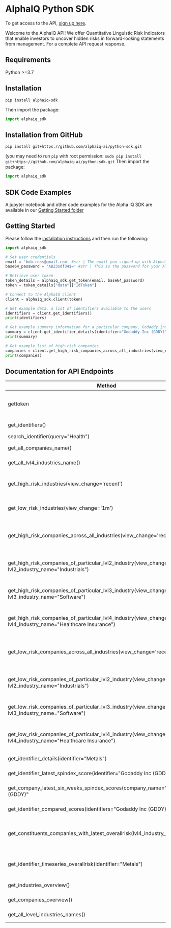 # AlphaIQ Python SDK
To get access to the API, [sign up here](https://alphaiq.ai).

Welcome to the AlphaIQ API! We offer Quantitative Linguistic Risk Indicators that enable investors to uncover hidden risks in forward-looking statements from management. For a complete API request response.

## Requirements

Python >=3.7

## Installation

```
pip install alphaiq-sdk
```
Then import the package:
```python
import alphaiq_sdk
```
## Installation from GitHub
```
pip install git+https://github.com/alphaiq-ai/python-sdk.git
```
(you may need to run `pip` with root permission: `sudo pip install git+https://github.com/alphaiq-ai/python-sdk.git`
Then import the package:
```python
import alphaiq_sdk
```
## SDK Code Examples

A jupyter notebook and other code examples for the Alpha IQ SDK are available in our [Getting Started folder](alphaiq_sdk/get_started)

## Getting Started

Please follow the [installation instructions](#installation) and then run the following:

```python
import alphaiq_sdk

# Set user credentials
email = 'bob.ross@gmail.com' #str | The email you signed up with AlphaIQ. To sign up for an account, go to our website: https://alphaiq.ai
base64_password = 'AB23sdf34$=' #str | This is the password for your AlphaIQ account with Base64 encryption applied. Copy your password into this base64 encryption tool to get the encrypted version of your password: https://www.base64encode.org/

# Retrieve user token    
token_details = alphaiq_sdk.get_token(email, base64_password)
token = token_details["data"]["IdToken"]

# Connect to the AlphaIQ client
client = alphaiq_sdk.client(token)

# Get example data, a list of identifiers available to the users
identifiers = client.get_identifiers()
print(identifiers)

# Get example summary information for a particular company, Godaddy Inc
summary = client.get_identifier_details(identifier="Godaddy Inc (GDDY)")
print(summary)

# Get example list of high-risk companies
companies = client.get_high_risk_companies_across_all_industries(view_change='1q')
print(companies)

```

## Documentation for API Endpoints


Method | Description | HTTP Request
--- | --- | ---
gettoken | Get user token [requires email & base64 encrypted password] | POST/auth/gettoken
get_identifiers()   | Get List of all identifiers | GET/identifiers
search_identifier(query="Health")   | Query for any string | GET/identifiers/search?q={query}
get_all_companies_name()   | Get all companies names | GET/identifiers/companies
get_all_lvl4_industries_name()   | Get all lvl4_industries_names | GET/identifiers/industries
get_high_risk_industries(view_change='recent')   | Get high risk industries [view_change can be either recent/1m/1q] | GET/identifiers/industries/highrisk/{view_change}
get_low_risk_industries(view_change='1m')   | Get low risk industries [view_change can be either recent/1m/1q] | GET/identifiers/industries/lowrisk/{view_change}
get_high_risk_companies_across_all_industries(view_change='recent')   | Get high risk companies across all industries [view_change can be either recent/1m/1q] | GET/identifiers/companies/highrisk/{view_change}
get_high_risk_companies_of_particular_lvl2_industry(view_change='recent', lvl2_industry_name="Industrials")   | Get high risk companies of particular lvl2_industry | GET/identifiers/companies/highrisk/{view_change}?lvl2IndustryName={lvl2_industry_name}
get_high_risk_companies_of_particular_lvl3_industry(view_change='recent', lvl3_industry_name="Software")   | Get high risk companies of particular lvl3_industry | GET/identifiers/companies/highrisk/{view_change}?lvl3IndustryName={lvl3_industry_name}
get_high_risk_companies_of_particular_lvl4_industry(view_change='recent', lvl4_industry_name="Healthcare Insurance")   | Get high risk companies of particular lvl4_industry | GET/identifiers/companies/highrisk/{view_change}?lvl4IndustryName={lvl4_industry_name}
get_low_risk_companies_across_all_industries(view_change='recent')   | Get low risk companies across all industries [view_change can be either recent/1m/1q] | GET/identifiers/companies/lowrisk/{view_change}
get_low_risk_companies_of_particular_lvl2_industry(view_change='recent', lvl2_industry_name="Industrials")   | Get low risk companies of particular lvl2_industry | GET/identifiers/companies/lowrisk/{view_change}?lvl2IndustryName={lvl2_industry_name}
get_low_risk_companies_of_particular_lvl3_industry(view_change='recent', lvl3_industry_name="Software")   | Get low risk companies of particular lvl3_industry | GET/identifiers/companies/lowrisk/{view_change}?lvl3IndustryName={lvl3_industry_name}
get_low_risk_companies_of_particular_lvl4_industry(view_change='recent', lvl4_industry_name="Healthcare Insurance")   | Get low risk companies of particular lvl4_industry | GET/identifiers/companies/lowrisk/{view_change}?lvl4IndustryName={lvl4_industry_name}
get_identifier_details(identifier="Metals")   | Get basic details about identifier | GET/identifiers/details/{identifier}
get_identifier_latest_spindex_score(identifier="Godaddy Inc (GDDY)")   | Get latest SPINDEX score of identifier | GET/identifiers/scores/{identifier}
get_company_latest_six_weeks_spindex_scores(company_name="Godaddy Inc (GDDY)"   | Get company 6 weeks SPINDEX score | GET/identifiers/company/{company_name}
get_identifier_compared_scores(identifiers="Godaddy Inc (GDDY)")   | Get compared scores for identifier | GET/identifiers/comparedscore/{identifier}
get_constituents_companies_with_latest_overallrisk(lvl4_industry_name="Metals")   | Get all companies with its current overallrisk for a particular lvl4_industry | GET/identifiers/industry/{lvl4_industry_name}
get_identifier_timeseries_overallrisk(identifier="Metals")   | Get whole timeseries overallrisk of identifier and group average | GET/identifiers/timeseries/overallrisk/{identifier}
get_industries_overview()   | Get overview of industry | GET/identifiers/industries/overview
get_companies_overview()   | Get overview of company | GET/companies/overview
get_all_level_industries_names()   | Get all level industries names | GET/industries/names

